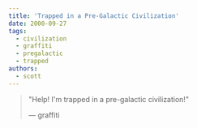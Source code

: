 ```yaml
---
title: 'Trapped in a Pre-Galactic Civilization'
date: 2000-09-27
tags:
  - civilization
  - graffiti
  - pregalactic
  - trapped
authors:
  - scott
---
```


> "Help! I'm trapped in a pre-galactic civilization!"
>
> — graffiti
